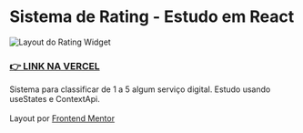 # Sistema de Rating - Estudo em React
<img src="https://res.cloudinary.com/dz209s6jk/image/upload/q_auto:good,w_900/Challenges/mow7ca07z3qa0ffbwc2p.jpg" alt="Layout do Rating Widget" />

### <a href="https://rating-peach.vercel.app/" title="Rating widget"> 👉 LINK NA VERCEL</a>

Sistema para classificar de 1 a 5 algum serviço digital. Estudo usando useStates e ContextApi.
<br />
<br />
Layout por <a href="https://www.frontendmentor.io/challenges/interactive-rating-component-koxpeBUmI" title="Frontend Mentor">Frontend Mentor</a>
